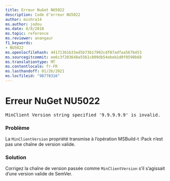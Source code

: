 ```yaml
---
title: Erreur NuGet NU5022
description: Code d’erreur NU5022
author: mishra14
ms.author: jodou
ms.date: 8/8/2018
ms.topic: reference
ms.reviewer: anangaur
f1_keywords:
- NU5022
ms.openlocfilehash: 44171361b33ed5b73b17902cdf87adfaa567b453
ms.sourcegitcommit: ee6c3f203648a5561c809db54ebeb1d0f0598b68
ms.translationtype: MT
ms.contentlocale: fr-FR
ms.lasthandoff: 01/26/2021
ms.locfileid: "98778316"
---
```

# <a name="nuget-error-nu5022"></a>Erreur NuGet NU5022
<pre>MinClient Version string specified '9.9.9.9.9' is invalid.</pre>

### <a name="issue"></a>Problème

La `MinClientVersion` propriété transmise à l’opération MSBuild-t :Pack n’est pas une chaîne de version valide.


### <a name="solution"></a>Solution

Corrigez la chaîne de version passée comme `MinClientVersion` s’il s’agissait d’une version valide de SemVer.

